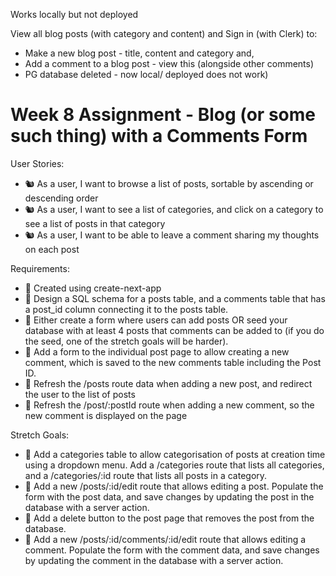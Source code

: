 Works locally but not deployed

View all blog posts (with category and content) and
Sign in (with Clerk) to:
  - Make a new blog post - title, content and category and,
  - Add a comment to a blog post - view this (alongside other comments)
  - PG database deleted - now local/ deployed does not work)

# Week 8 Assignment - Blog (or some such thing) with a Comments Form

User Stories:
- 🐿️ As a user, I want to browse a list of posts, sortable by ascending or descending order
- 🐿️ As a user, I want to see a list of categories, and click on a category to see a list of posts in that category
- 🐿️ As a user, I want to be able to leave a comment sharing my thoughts on each post

Requirements:
- 🎯 Created using create-next-app
- 🎯 Design a SQL schema for a posts table, and a comments table that has a post_id column connecting it to the posts table.
- 🎯 Either create a form where users can add posts OR seed your database with at least 4 posts that comments can be added to (if you do the seed, one of the stretch goals will be harder).
- 🎯 Add a form to the individual post page to allow creating a new comment, which is saved to the new comments table including the Post ID.
- 🎯 Refresh the /posts route data when adding a new post, and redirect the user to the list of posts
- 🎯 Refresh the /post/:postId route when adding a new comment, so the new comment is displayed on the page

Stretch Goals:
- 🏹 Add a categories table to allow categorisation of posts at creation time using a dropdown menu. Add a /categories route that lists all categories, and a /categories/:id route that lists all posts in a category.
- 🏹 Add a new /posts/:id/edit route that allows editing a post. Populate the form with the post data, and save changes by updating the post in the database with a server action.
- 🏹 Add a delete button to the post page that removes the post from the database.
- 🏹 Add a new /posts/:id/comments/:id/edit route that allows editing a comment. Populate the form with the comment data, and save changes by updating the comment in the database with a server action.
